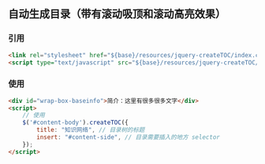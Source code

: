 ## 自动生成目录（带有滚动吸顶和滚动高亮效果）


### 引用

```html
<link rel="stylesheet" href="${base}/resources/jquery-createTOC/index.css" />
<script type="text/javascript" src="${base}/resources/jquery-createTOC/jquery.createTOC.js"></script>
```

### 使用

```html
<div id="wrap-box-baseinfo">简介：这里有很多很多文字</div>
<script>
    // 使用
    $('#content-body').createTOC({
        title: "知识网络", // 目录树的标题
        insert: "#content-side", // 目录需要插入的地方 selector
    });
</script>

```



